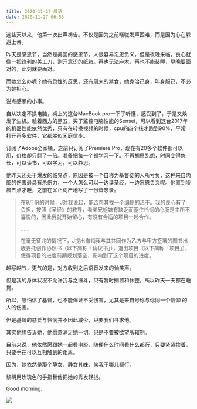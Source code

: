 ```yaml
---
title: 2020-11-27-晨语
date: 2020-11-27 06:56
---
```


这些天以来，他第一次出声祷告。不仅是因为之前喉咙发声困难，而是因为心在躲避上帝。

昨天是感恩节，当然是美国的感恩节。人很容易忘恩负义，但是夜晚来临，良心就像一把锋利的美工刀，割开意识的纸箱。再也无法麻木，再也不能装睡，早晚要面对的，此刻就要面对。

而她怎么办呢？她有灵性的反思，还有周末的禁食，她克治己身，叫身服己，不必为她担心。

说点感恩的小事。

自从决定不换电脑，桌上的这台MacBook pro一下子听懂，感受到了，于是又焕发了生机。趁着西方的黑五，买了监控电脑性能的Sensei，可以看到这台2017年的机器性能依然优秀，只有在转换视频的时候，cpu的四个核才跑到90%，平常打开再多软件，它都胜似闲庭信步。

订阅了Adobe全家桶，之前只订阅了Premiere Pro，现在有20多个软件都可以用，价格却只翻了一倍。准备把每一个都学习一下。不再胡思乱想，时间变得悠长，可以读书，可以学习，可以静思。

他昨天还处于爆发的临界点，原因是被一个自称为基督徒的人所亏负，这种来自内部的伤害最具有杀伤力，一个人怎么可以一边读圣经，一边忘恩负义呢。他直到凌晨五点才睡，之前在义正词严地写了一份备忘录。

> 在9月份的时候，J对我说起，能否帮其找一个编剧的活干。我的良心有了负担，按照《圣经》的教导，看弟兄姐妹有缺乏而塞住怜悯的心肠是主所不喜悦的，因此我就开始留心，有没有合适的项目一起合作。
> 
> ……
> 
> 在毫无征兆的情况下，J提出撤销我与其共同作为乙方与甲方签署的图书出版委托创作协议书（以下简称「协议书」），退出项目（以下简称「项目」），使得项目的进度前期规划落空，影响到了这个项目的进度。

越写越气，更气的是，对方收到之后语音发来的讪笑声。

但是我的身体状况不允许我与之缠斗，只有暂时搁置和休整，所以昨天一天都在睡觉。

所以，哪怕信了基督，也不能保证不受伤害，尤其是来自号称与你同一个信仰
的人的伤害。

但是基督的慈爱与怜悯并不因此减少，只要我们寻求他。

其实他想告诉她，他愿意满足她一切。只是不要被欲望所辖制。

目前来说，他依然愿跟她一起看电影，随便什么时间看什么都行，只要紧紧挨着，只要手在可以互相触到的距离。

因为，她依然是那个静女，静女其姝，俟我于哪儿都行。

黎明用玫瑰色的手指替他把她的秀发轻拢。

Good morning.

![](./_image/2020-11-27/瑞拉拍花.jpg)